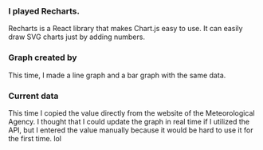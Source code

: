 ### I played Recharts.
Recharts is a React library that makes Chart.js easy to use.
It can easily draw SVG charts just by adding numbers.
<br>
### Graph created by
This time, I made a line graph and a bar graph with the same data.
<br>
### Current data
This time I copied the value directly from the website of the Meteorological Agency.
I thought that I could update the graph in real time if I utilized the API, but I entered the value manually because it would be hard to use it for the first time. lol
